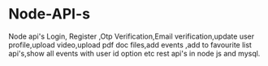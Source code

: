 # Node-API-s
Node api's 
Login, Register ,Otp Verification,Email verification,update user profile,upload video,upload pdf doc files,add events ,add to favourite list api's,show all events with user id option etc rest api's in node js and mysql.
